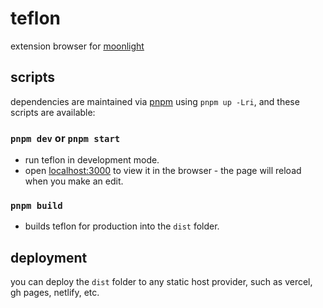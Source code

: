 # teflon
extension browser for [moonlight](//github.com/moonlight-mod)

## scripts
dependencies are maintained via [pnpm](//pnpm.io) using `pnpm up -Lri`, and these scripts are available:

### `pnpm dev` or `pnpm start`
* run teflon in development mode.
* open [localhost:3000](http://localhost:3000) to view it in the browser - the page will reload when you make an edit.

### `pnpm build`
* builds teflon for production into the `dist` folder.

## deployment
you can deploy the `dist` folder to any static host provider, such as vercel, gh pages, netlify, etc.
